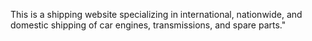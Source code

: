 This is a shipping website specializing in international, nationwide, and domestic shipping of car engines, transmissions, and spare parts."
